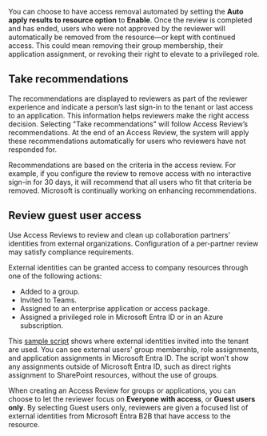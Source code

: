 You can choose to have access removal automated by setting the **Auto apply results to resource option** to **Enable**. Once the review is completed and has ended, users who were not approved by the reviewer will automatically be removed from the resource—or kept with continued access. This could mean removing their group membership, their application assignment, or revoking their right to elevate to a privileged role.

## Take recommendations

The recommendations are displayed to reviewers as part of the reviewer experience and indicate a person’s last sign-in to the tenant or last access to an application. This information helps reviewers make the right access decision. Selecting "Take recommendations" will follow Access Review’s recommendations. At the end of an Access Review, the system will apply these recommendations automatically for users who reviewers have not responded for.

Recommendations are based on the criteria in the access review. For example, if you configure the review to remove access with no interactive sign-in for 30 days, it will recommend that all users who fit that criteria be removed. Microsoft is continually working on enhancing recommendations.

## Review guest user access

Use Access Reviews to review and clean up collaboration partners’ identities from external organizations. Configuration of a per-partner review may satisfy compliance requirements.

External identities can be granted access to company resources through one of the following actions:

 -  Added to a group.
 -  Invited to Teams.
 -  Assigned to an enterprise application or access package.
 -  Assigned a privileged role in Microsoft Entra ID or in an Azure subscription.

This [sample script](https://github.com/microsoft/access-reviews-samples/tree/master/ExternalIdentityUse) shows where external identities invited into the tenant are used. You can see external users' group membership, role assignments, and application assignments in Microsoft Entra ID. The script won't show any assignments outside of Microsoft Entra ID, such as direct rights assignment to SharePoint resources, without the use of groups.

When creating an Access Review for groups or applications, you can choose to let the reviewer focus on **Everyone with access**, or **Guest users only**. By selecting Guest users only, reviewers are given a focused list of external identities from Microsoft Entra B2B that have access to the resource.

